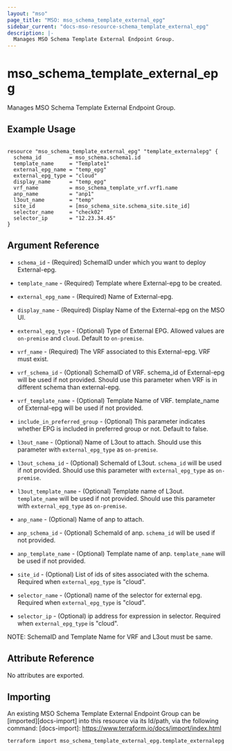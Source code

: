 ```yaml
---
layout: "mso"
page_title: "MSO: mso_schema_template_external_epg"
sidebar_current: "docs-mso-resource-schema_template_external_epg"
description: |-
  Manages MSO Schema Template External Endpoint Group.
---
```


# mso_schema_template_external_epg #

Manages MSO Schema Template External Endpoint Group.

## Example Usage ##

```hcl

resource "mso_schema_template_external_epg" "template_externalepg" {
  schema_id         = mso_schema.schema1.id
  template_name     = "Template1"
  external_epg_name = "temp_epg"
  external_epg_type = "cloud"
  display_name      = "temp_epg"
  vrf_name          = mso_schema_template_vrf.vrf1.name
  anp_name          = "anp1"
  l3out_name        = "temp"
  site_id           = [mso_schema_site.schema_site.site_id]
  selector_name     = "check02"
  selector_ip       = "12.23.34.45"
}

```

## Argument Reference ##

* `schema_id` - (Required) SchemaID under which you want to deploy External-epg.
* `template_name` - (Required) Template where External-epg to be created.
* `external_epg_name` - (Required) Name of External-epg.
* `display_name` - (Required) Display Name of the External-epg on the MSO UI.
* `external_epg_type` - (Optional) Type of External EPG. Allowed values are `on-premise` and `cloud`. Default to `on-premise`.
* `vrf_name` - (Required) The VRF associated to this External-epg. VRF must exist.
* `vrf_schema_id` - (Optional) SchemaID of VRF. schema_id of External-epg will be used if not provided. Should use this parameter when VRF is in different schema than external-epg.
* `vrf_template_name` - (Optional) Template Name of VRF. template_name of External-epg will be used if not provided.
* `include_in_preferred_group` - (Optional) This parameter indicates whether EPG is included in preferred group or not. Default to false.
* `l3out_name` - (Optional) Name of L3out to attach. Should use this parameter with `external_epg_type` as `on-premise`.
* `l3out_schema_id` - (Optional) SchemaId of L3out. `schema_id` will be used if not provided. Should use this parameter with `external_epg_type` as `on-premise`.
* `l3out_template_name` - (Optional) Template name of L3out. `template_name` will be used if not provided. Should use this parameter with `external_epg_type` as `on-premise`.
* `anp_name` - (Optional) Name of anp to attach.
* `anp_schema_id` - (Optional) SchemaId of anp. `schema_id` will be used if not provided.
* `anp_template_name` - (Optional) Template name of anp. `template_name` will be used if not provided.

* `site_id` - (Optional) List of ids of sites associated with the schema. Required when `external_epg_type` is "cloud".
* `selector_name` - (Optional) name of the selector for external epg. Required when `external_epg_type` is "cloud".
* `selector_ip` - (Optional) ip address for expression in selector. Required when `external_epg_type` is "cloud".

NOTE: SchemaID and Template Name for VRF and L3out must be same.


## Attribute Reference ##

No attributes are exported.

## Importing ##

An existing MSO Schema Template External Endpoint Group can be [imported][docs-import] into this resource via its Id/path, via the following command: [docs-import]: <https://www.terraform.io/docs/import/index.html>

```bash
terraform import mso_schema_template_external_epg.template_externalepg {schema_id}/template/{template_name}/externalEPG/{external_epg_name}
```